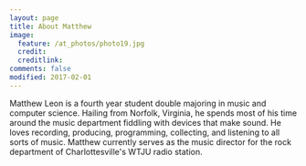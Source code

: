 ```yaml
---
layout: page
title: About Matthew
image:
  feature: /at_photos/photo19.jpg
  credit:
  creditlink: 
comments: false
modified: 2017-02-01
---
```

Matthew Leon is a fourth year student double majoring in music and computer science. Hailing from Norfolk, Virginia, he spends most of his time around the music department fiddling with devices that make sound. He loves recording, producing, programming, collecting, and listening to all sorts of music. Matthew currently serves as the music director for the rock department of Charlottesville's WTJU radio station. 
